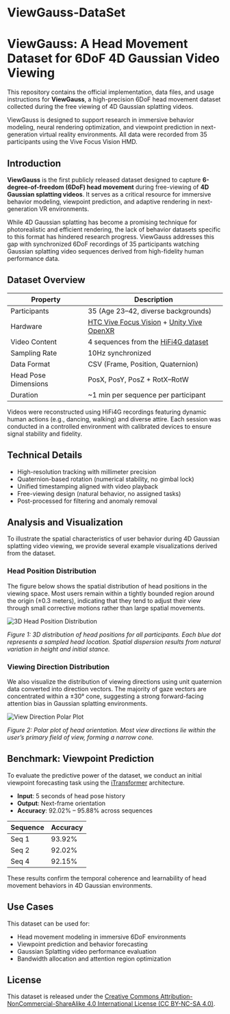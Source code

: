 # ViewGauss-DataSet
# ViewGauss: A Head Movement Dataset for 6DoF 4D Gaussian Video Viewing

This repository contains the official implementation, data files, and usage instructions for **ViewGauss**, a high-precision 6DoF head movement dataset collected during the free viewing of 4D Gaussian splatting videos.

ViewGauss is designed to support research in immersive behavior modeling, neural rendering optimization, and viewpoint prediction in next-generation virtual reality environments. All data were recorded from 35 participants using the Vive Focus Vision HMD.

## Introduction
**ViewGauss** is the first publicly released dataset designed to capture **6-degree-of-freedom (6DoF) head movement** during free-viewing of **4D Gaussian splatting videos**. It serves as a critical resource for immersive behavior modeling, viewpoint prediction, and adaptive rendering in next-generation VR environments.

While 4D Gaussian splatting has become a promising technique for photorealistic and efficient rendering, the lack of behavior datasets specific to this format has hindered research progress. ViewGauss addresses this gap with synchronized 6DoF recordings of 35 participants watching Gaussian splatting video sequences derived from high-fidelity human performance data.

## Dataset Overview

| Property               | Description                                |
|------------------------|--------------------------------------------|
| Participants           | 35 (Age 23–42, diverse backgrounds)        |
| Hardware               | [HTC Vive Focus Vision](https://www.vive.com/cn/) + [Unity Vive OpenXR](https://developer.vive.com/resources/openxr/)       |
| Video Content          | 4 sequences from the [HiFi4G dataset](https://github.com/moqiyinlun/HiFi4G_Dataset)         |
| Sampling Rate          | 10Hz synchronized                          |
| Data Format            | CSV (Frame, Position, Quaternion)      |
| Head Pose Dimensions   | PosX, PosY, PosZ + RotX–RotW              |
| Duration               | ~1 min per sequence per participant        |

Videos were reconstructed using HiFi4G recordings featuring dynamic human actions (e.g., dancing, walking) and diverse attire. Each session was conducted in a controlled environment with calibrated devices to ensure signal stability and fidelity.

## Technical Details

- High-resolution tracking with millimeter precision  
- Quaternion-based rotation (numerical stability, no gimbal lock)  
- Unified timestamping aligned with video playback  
- Free-viewing design (natural behavior, no assigned tasks)  
- Post-processed for filtering and anomaly removal

## Analysis and Visualization

To illustrate the spatial characteristics of user behavior during 4D Gaussian splatting video viewing, we provide several example visualizations derived from the dataset.

### Head Position Distribution

The figure below shows the spatial distribution of head positions in the viewing space. Most users remain within a tightly bounded region around the origin (±0.3 meters), indicating that they tend to adjust their view through small corrective motions rather than large spatial movements.

![3D Head Position Distribution](figures/head_position_distribution.png)

*Figure 1: 3D distribution of head positions for all participants. Each blue dot represents a sampled head location. Spatial dispersion results from natural variation in height and initial stance.*

### Viewing Direction Distribution

We also visualize the distribution of viewing directions using unit quaternion data converted into direction vectors. The majority of gaze vectors are concentrated within a ±30° cone, suggesting a strong forward-facing attention bias in Gaussian splatting environments.

![View Direction Polar Plot](figures/viewing_angle_distribution.png)

*Figure 2: Polar plot of head orientation. Most view directions lie within the user’s primary field of view, forming a narrow cone.*

## Benchmark: Viewpoint Prediction

To evaluate the predictive power of the dataset, we conduct an initial viewpoint forecasting task using the [iTransformer](https://arxiv.org/abs/2310.06625) architecture.

- **Input**: 5 seconds of head pose history  
- **Output**: Next-frame orientation  
- **Accuracy**: 92.02% – 95.88% across sequences  

| Sequence | Accuracy |
|----------|----------|
| Seq 1    | 93.92%   |
| Seq 2    | 92.02%   |
| Seq 4    | 92.15%   |

These results confirm the temporal coherence and learnability of head movement behaviors in 4D Gaussian environments.


## Use Cases

This dataset can be used for:

- Head movement modeling in immersive 6DoF environments
- Viewpoint prediction and behavior forecasting
- Gaussian Splatting video performance evaluation
- Bandwidth allocation and attention region optimization

## License

This dataset is released under the [Creative Commons Attribution-NonCommercial-ShareAlike 4.0 International License (CC BY-NC-SA 4.0)](https://creativecommons.org/licenses/by-nc-sa/4.0/).


